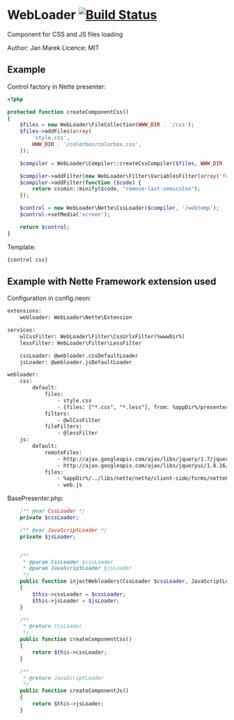 ﻿WebLoader [![Build Status](https://secure.travis-ci.org/janmarek/WebLoader.png?branch=master)](http://travis-ci.org/janmarek/WebLoader)
=======================

Component for CSS and JS files loading

Author: Jan Marek
Licence: MIT

Example
-------

Control factory in Nette presenter:

```php
<?php

protected function createComponentCss()
{
	$files = new WebLoader\FileCollection(WWW_DIR . '/css');
	$files->addFiles(array(
		'style.css',
		WWW_DIR . '/colorbox/colorbox.css',
	));

	$compiler = WebLoader\Compiler::createCssCompiler($files, WWW_DIR . '/temp');

	$compiler->addFilter(new WebLoader\Filter\VariablesFilter(array('foo' => 'bar')));
	$compiler->addFilter(function ($code) {
		return cssmin::minify($code, "remove-last-semicolon");
	});

	$control = new WebLoader\Nette\CssLoader($compiler, '/webtemp');
	$control->setMedia('screen');

	return $control;
}
```

Template:

```html
{control css}
```

Example with Nette Framework extension used
-------------------------------------------


Configuration in config.neon:

```html
extensions:
	webloader: WebLoader\Nette\Extension

services:
	wlCssFilter: WebLoader\Filter\CssUrlsFilter(%wwwDir%)
	lessFilter: WebLoader\Filter\LessFilter

	cssLoader: @webloader.cssDefaultLoader
	jsLoader: @webloader.jsDefaultLoader

webloader:
	css:
		default:
			files:
				- style.css
				- {files: ["*.css", "*.less"], from: %appDir%/presenters} # Nette\Utils\Finder support
			filters:
				- @wlCssFilter
			fileFilters:
				- @lessFilter
	js:
		default:
			remoteFiles:
				- http://ajax.googleapis.com/ajax/libs/jquery/1.7/jquery.min.js
				- http://ajax.googleapis.com/ajax/libs/jqueryui/1.8.16/jquery-ui.min.js
			files:
				- %appDir%/../libs/nette/nette/client-side/forms/netteForms.js
				- web.js
```

BasePresenter.php:

```php
	/** @var CssLoader */
	private $cssLoader;

	/** @var JavaScriptLoader */
	private $jsLoader;


	/**
	 * @param CssLoader $cssLoader
	 * @param JavaScriptLoader $jsLoader
	 */
	public function injectWebloaders(CssLoader $cssLoader, JavaScriptLoader $jsLoader)
	{
		$this->cssLoader = $cssLoader;
		$this->jsLoader = $jsLoader;
	}

	/**
	 * @return CssLoader
	 */
	public function createComponentCss()
	{
		return $this->cssLoader;
	}

	/**
	 * @return JavaScriptLoader
	 */
	public function createComponentJs()
	{
		return $this->jsLoader;
	}
```
